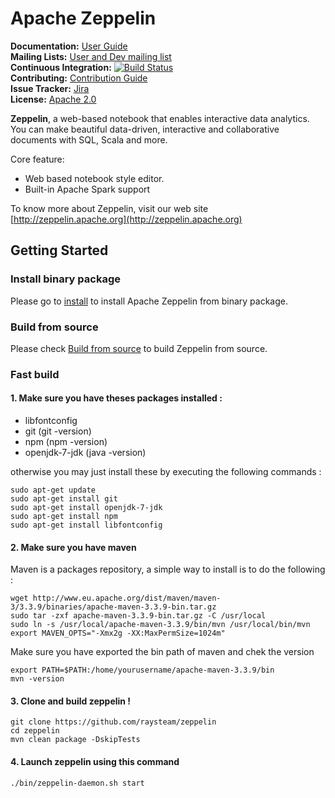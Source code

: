 # Apache Zeppelin

**Documentation:** [User Guide](http://zeppelin.apache.org/docs/latest/index.html)<br/>
**Mailing Lists:** [User and Dev mailing list](http://zeppelin.apache.org/community.html)<br/>
**Continuous Integration:** [![Build Status](https://travis-ci.org/apache/zeppelin.svg?branch=master)](https://travis-ci.org/apache/zeppelin) <br/>
**Contributing:** [Contribution Guide](https://zeppelin.apache.org/contribution/contributions.html)<br/>
**Issue Tracker:** [Jira](https://issues.apache.org/jira/browse/ZEPPELIN)<br/>
**License:** [Apache 2.0](https://github.com/apache/zeppelin/blob/master/LICENSE)


**Zeppelin**, a web-based notebook that enables interactive data analytics. You can make beautiful data-driven, interactive and collaborative documents with SQL, Scala and more.

Core feature:
   * Web based notebook style editor.
   * Built-in Apache Spark support


To know more about Zeppelin, visit our web site [http://zeppelin.apache.org](http://zeppelin.apache.org)


## Getting Started

### Install binary package
Please go to [install](http://zeppelin.apache.org/docs/snapshot/install/install.html) to install Apache Zeppelin from binary package.

### Build from source
Please check [Build from source](http://zeppelin.apache.org/docs/snapshot/install/build.html) to build Zeppelin from source.

### Fast build

#### 1. Make sure you have theses packages installed :

* libfontconfig
* git (git -version)
* npm (npm -version)
* openjdk-7-jdk (java -version)

otherwise you may just install these by executing the following commands :

    sudo apt-get update
    sudo apt-get install git
    sudo apt-get install openjdk-7-jdk
    sudo apt-get install npm
    sudo apt-get install libfontconfig

#### 2. Make sure you have maven

Maven is a packages repository, a simple way to install is to do the following :  


    wget http://www.eu.apache.org/dist/maven/maven-3/3.3.9/binaries/apache-maven-3.3.9-bin.tar.gz
    sudo tar -zxf apache-maven-3.3.9-bin.tar.gz -C /usr/local
    sudo ln -s /usr/local/apache-maven-3.3.9/bin/mvn /usr/local/bin/mvn
    export MAVEN_OPTS="-Xmx2g -XX:MaxPermSize=1024m"


Make sure you have exported the bin path of maven and chek the version  

    export PATH=$PATH:/home/yourusername/apache-maven-3.3.9/bin
    mvn -version

#### 3. Clone and build zeppelin !


    git clone https://github.com/raysteam/zeppelin
    cd zeppelin
    mvn clean package -DskipTests

#### 4. Launch zeppelin using this command


    ./bin/zeppelin-daemon.sh start
